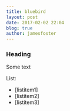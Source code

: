 ```yaml
---
title: bluebird
layout: post
date: 2017-02-02 22:04
blog: true
author: jamesfoster
---
```


### Heading

Some text

List:
  - [listitem1]
  - [listitem2]
  - [listitem3]
